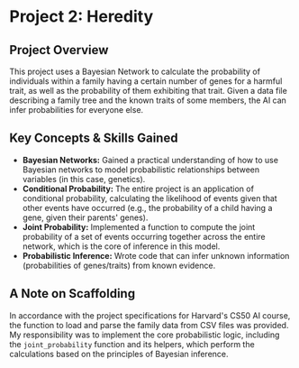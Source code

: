 # Project 2: Heredity

## Project Overview

This project uses a Bayesian Network to calculate the probability of individuals within a family having a certain number of genes for a harmful trait, as well as the probability of them exhibiting that trait. Given a data file describing a family tree and the known traits of some members, the AI can infer probabilities for everyone else.



## Key Concepts & Skills Gained

-   **Bayesian Networks:** Gained a practical understanding of how to use Bayesian networks to model probabilistic relationships between variables (in this case, genetics).
-   **Conditional Probability:** The entire project is an application of conditional probability, calculating the likelihood of events given that other events have occurred (e.g., the probability of a child having a gene, given their parents' genes).
-   **Joint Probability:** Implemented a function to compute the joint probability of a set of events occurring together across the entire network, which is the core of inference in this model.
-   **Probabilistic Inference:** Wrote code that can infer unknown information (probabilities of genes/traits) from known evidence.

## A Note on Scaffolding

In accordance with the project specifications for Harvard's CS50 AI course, the function to load and parse the family data from CSV files was provided. My responsibility was to implement the core probabilistic logic, including the `joint_probability` function and its helpers, which perform the calculations based on the principles of Bayesian inference.